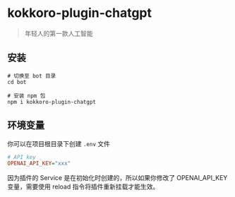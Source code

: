 # kokkoro-plugin-chatgpt

> 年轻人的第一款人工智能

## 安装

```shell
# 切换至 bot 目录
cd bot

# 安装 npm 包
npm i kokkoro-plugin-chatgpt
```

## 环境变量

你可以在项目根目录下创建 `.env` 文件

```ini
# API key
OPENAI_API_KEY="xxx"
```

因为插件的 Service 是在初始化时创建的，所以如果你修改了 OPENAI_API_KEY 变量，需要使用 reload 指令将插件重新挂载才能生效。
